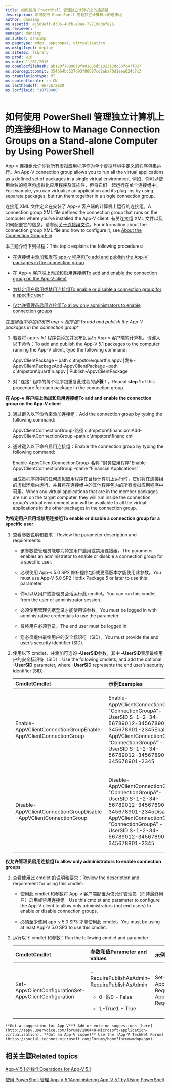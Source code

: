 ```yaml
---
title: 如何使用 PowerShell 管理独立计算机上的连接组
description: 如何使用 PowerShell 管理独立计算机上的连接组
author: dansimp
ms.assetid: e1589eff-d306-40fb-a0ae-727190dafe26
ms.reviewer: ''
manager: dansimp
ms.author: dansimp
ms.pagetype: mdop, appcompat, virtualization
ms.mktglfcycl: deploy
ms.sitesec: library
ms.prod: w10
ms.date: 11/01/2016
ms.openlocfilehash: ab120f7089619fa01885d5182313dc33fc47f827
ms.sourcegitcommit: 354664bc527d93f80687cd2eba70d1eea024c7c3
ms.translationtype: MT
ms.contentlocale: zh-CN
ms.lasthandoff: 06/26/2020
ms.locfileid: "10798408"
---
```

# <span data-ttu-id="de786-103">如何使用 PowerShell 管理独立计算机上的连接组</span><span class="sxs-lookup"><span data-stu-id="de786-103">How to Manage Connection Groups on a Stand-alone Computer by Using PowerShell</span></span>


<span data-ttu-id="de786-104">App-v 连接组允许你将所有虚拟应用程序作为单个虚拟环境中定义的程序包集运行。</span><span class="sxs-lookup"><span data-stu-id="de786-104">An App-V connection group allows you to run all the virtual applications as a defined set of packages in a single virtual environment.</span></span> <span data-ttu-id="de786-105">例如，你可以使用单独的程序包虚拟化应用程序及其插件，但将它们一起运行在单个连接组中。</span><span class="sxs-lookup"><span data-stu-id="de786-105">For example, you can virtualize an application and its plug-ins by using separate packages, but run them together in a single connection group.</span></span>

<span data-ttu-id="de786-106">连接组 XML 文件定义在安装了 App-v 客户端的计算机上运行的连接组。</span><span class="sxs-lookup"><span data-stu-id="de786-106">A connection group XML file defines the connection group that runs on the computer where you’ve installed the App-V client.</span></span> <span data-ttu-id="de786-107">有关连接组 XML 文件以及如何配置它的信息，请参阅[关于连接组文件](about-the-connection-group-file51.md)。</span><span class="sxs-lookup"><span data-stu-id="de786-107">For information about the connection group XML file and how to configure it, see [About the Connection Group File](about-the-connection-group-file51.md).</span></span>

<span data-ttu-id="de786-108">本主题介绍下列过程：</span><span class="sxs-lookup"><span data-stu-id="de786-108">This topic explains the following procedures:</span></span>

-   [<span data-ttu-id="de786-109">在连接组中添加和发布 app-v 程序包</span><span class="sxs-lookup"><span data-stu-id="de786-109">To add and publish the App-V packages in the connection group</span></span>](#bkmk-add-pub-pkgs-in-cg)

-   [<span data-ttu-id="de786-110">在 App-v 客户端上添加和启用连接组</span><span class="sxs-lookup"><span data-stu-id="de786-110">To add and enable the connection group on the App-V client</span></span>](#bkmk-add-enable-cg-on-clt)

-   [<span data-ttu-id="de786-111">为特定用户启用或禁用连接组</span><span class="sxs-lookup"><span data-stu-id="de786-111">To enable or disable a connection group for a specific user</span></span>](#bkmk-enable-cg-for-user-poshtopic)

-   [<span data-ttu-id="de786-112">仅允许管理员启用连接组</span><span class="sxs-lookup"><span data-stu-id="de786-112">To allow only administrators to enable connection groups</span></span>](#bkmk-admin-only-posh-topic-cg)

<a href="" id="bkmk-add-pub-pkgs-in-cg"></a><span data-ttu-id="de786-113">*在连接组中添加和发布 app-v 程序包*\*</span><span class="sxs-lookup"><span data-stu-id="de786-113">*To add and publish the App-V packages in the connection group*\*</span></span>

1.  <span data-ttu-id="de786-114">若要将 app-v 5.1 程序包添加并发布到运行 App-v 客户端的计算机，请键入以下命令：</span><span class="sxs-lookup"><span data-stu-id="de786-114">To add and publish the App-V 5.1 packages to the computer running the App-V client, type the following command:</span></span>

    <span data-ttu-id="de786-115">AppvClientPackage – path c:\\tmpstore\\quartfin.appv |发布-AppvClientPackage</span><span class="sxs-lookup"><span data-stu-id="de786-115">Add-AppvClientPackage –path c:\\tmpstore\\quartfin.appv | Publish-AppvClientPackage</span></span>

2.  <span data-ttu-id="de786-116">对 "连接" 组中的每个程序包重复此过程的**步骤 1** 。</span><span class="sxs-lookup"><span data-stu-id="de786-116">Repeat **step 1** of this procedure for each package in the connection group.</span></span>

<a href="" id="bkmk-add-enable-cg-on-clt"></a>**<span data-ttu-id="de786-117">在 App-v 客户端上添加和启用连接组</span><span class="sxs-lookup"><span data-stu-id="de786-117">To add and enable the connection group on the App-V client</span></span>**

1.  <span data-ttu-id="de786-118">通过键入以下命令来添加连接组：</span><span class="sxs-lookup"><span data-stu-id="de786-118">Add the connection group by typing the following command:</span></span>

    <span data-ttu-id="de786-119">AppvClientConnectionGroup-路径 c:\\tmpstore\\financ.xml</span><span class="sxs-lookup"><span data-stu-id="de786-119">Add-AppvClientConnectionGroup –path c:\\tmpstore\\financ.xml</span></span>

2.  <span data-ttu-id="de786-120">通过键入以下命令启用连接组：</span><span class="sxs-lookup"><span data-stu-id="de786-120">Enable the connection group by typing the following command:</span></span>

    <span data-ttu-id="de786-121">Enable-AppvClientConnectionGroup-名称 "财务应用程序"</span><span class="sxs-lookup"><span data-stu-id="de786-121">Enable-AppvClientConnectionGroup –name “Financial Applications”</span></span>

    <span data-ttu-id="de786-122">当成员程序包中的任何虚拟应用程序在目标计算机上运行时，它们将在连接组的虚拟环境内运行，并且将在连接组中的其他程序包内的所有虚拟应用程序中可用。</span><span class="sxs-lookup"><span data-stu-id="de786-122">When any virtual applications that are in the member packages are run on the target computer, they will run inside the connection group’s virtual environment and will be available to all the virtual applications in the other packages in the connection group.</span></span>

<a href="" id="bkmk-enable-cg-for-user-poshtopic"></a>**<span data-ttu-id="de786-123">为特定用户启用或禁用连接组</span><span class="sxs-lookup"><span data-stu-id="de786-123">To enable or disable a connection group for a specific user</span></span>**

1.  <span data-ttu-id="de786-124">查看参数说明和要求：</span><span class="sxs-lookup"><span data-stu-id="de786-124">Review the parameter description and requirements:</span></span>

    -   <span data-ttu-id="de786-125">该参数使管理员能够为特定用户启用或禁用连接组。</span><span class="sxs-lookup"><span data-stu-id="de786-125">The parameter enables an administrator to enable or disable a connection group for a specific user.</span></span>

    -   <span data-ttu-id="de786-126">必须使用 App-v 5.0 SP2 修补程序包5或更高版本才能使用此参数。</span><span class="sxs-lookup"><span data-stu-id="de786-126">You must use App-V 5.0 SP2 Hotfix Package 5 or later to use this parameter.</span></span>

    -   <span data-ttu-id="de786-127">你可以从用户或管理员会话运行此 cmdlet。</span><span class="sxs-lookup"><span data-stu-id="de786-127">You can run this cmdlet from the user or administrator session.</span></span>

    -   <span data-ttu-id="de786-128">必须使用管理凭据登录才能使用该参数。</span><span class="sxs-lookup"><span data-stu-id="de786-128">You must be logged in with administrative credentials to use the parameter.</span></span>

    -   <span data-ttu-id="de786-129">最终用户必须登录。</span><span class="sxs-lookup"><span data-stu-id="de786-129">The end user must be logged in.</span></span>

    -   <span data-ttu-id="de786-130">您必须提供最终用户的安全标识符（SID）。</span><span class="sxs-lookup"><span data-stu-id="de786-130">You must provide the end user’s security identifier (SID).</span></span>

2.  <span data-ttu-id="de786-131">使用以下 cmdlet，并添加可选的 **-UserSID**参数，其中 **-UserSID**表示最终用户的安全标识符（SID）：</span><span class="sxs-lookup"><span data-stu-id="de786-131">Use the following cmdlets, and add the optional **–UserSID** parameter, where **-UserSID** represents the end user’s security identifier (SID):</span></span>

    <table>
    <colgroup>
    <col width="50%" />
    <col width="50%" />
    </colgroup>
    <thead>
    <tr class="header">
    <th align="left"><span data-ttu-id="de786-132">Cmdlet</span><span class="sxs-lookup"><span data-stu-id="de786-132">Cmdlet</span></span></th>
    <th align="left"><span data-ttu-id="de786-133">示例</span><span class="sxs-lookup"><span data-stu-id="de786-133">Examples</span></span></th>
    </tr>
    </thead>
    <tbody>
    <tr class="odd">
    <td align="left"><p><span data-ttu-id="de786-134">Enable-AppVClientConnectionGroup</span><span class="sxs-lookup"><span data-stu-id="de786-134">Enable-AppVClientConnectionGroup</span></span></p></td>
    <td align="left"><p><span data-ttu-id="de786-135">Enable-AppVClientConnectionGroup "ConnectionGroupA"-UserSID S-1-2-34-56789012-3456789012-345678901-2345</span><span class="sxs-lookup"><span data-stu-id="de786-135">Enable-AppVClientConnectionGroup “ConnectionGroupA” -UserSID S-1-2-34-56789012-3456789012-345678901-2345</span></span></p></td>
    </tr>
    <tr class="even">
    <td align="left"><p><span data-ttu-id="de786-136">Disable-AppVClientConnectionGroup</span><span class="sxs-lookup"><span data-stu-id="de786-136">Disable -AppVClientConnectionGroup</span></span></p></td>
    <td align="left"><p><span data-ttu-id="de786-137">Disable-AppVClientConnectionGroup "ConnectionGroupA"-UserSID S-1-2-34-56789012-3456789012-345678901-2345</span><span class="sxs-lookup"><span data-stu-id="de786-137">Disable -AppVClientConnectionGroup “ConnectionGroupA” -UserSID S-1-2-34-56789012-3456789012-345678901-2345</span></span></p></td>
    </tr>
    </tbody>
    </table>

<a href="" id="bkmk-admin-only-posh-topic-cg"></a>**<span data-ttu-id="de786-138">仅允许管理员启用连接组</span><span class="sxs-lookup"><span data-stu-id="de786-138">To allow only administrators to enable connection groups</span></span>**

1.  <span data-ttu-id="de786-139">查看使用此 cmdlet 的说明和要求：</span><span class="sxs-lookup"><span data-stu-id="de786-139">Review the description and requirement for using this cmdlet:</span></span>

    -   <span data-ttu-id="de786-140">使用此 cmdlet 和参数将 App-v 客户端配置为仅允许管理员（而非最终用户）启用或禁用连接组。</span><span class="sxs-lookup"><span data-stu-id="de786-140">Use this cmdlet and parameter to configure the App-V client to allow only administrators (not end users) to enable or disable connection groups.</span></span>

    -   <span data-ttu-id="de786-141">必须至少使用 app-v 5.0 SP3 才能使用此 cmdlet。</span><span class="sxs-lookup"><span data-stu-id="de786-141">You must be using at least App-V 5.0 SP3 to use this cmdlet.</span></span>

2.  <span data-ttu-id="de786-142">运行以下 cmdlet 和参数：</span><span class="sxs-lookup"><span data-stu-id="de786-142">Run the following cmdlet and parameter:</span></span>

    <table>
    <colgroup>
    <col width="33%" />
    <col width="33%" />
    <col width="33%" />
    </colgroup>
    <thead>
    <tr class="header">
    <th align="left"><span data-ttu-id="de786-143">Cmdlet</span><span class="sxs-lookup"><span data-stu-id="de786-143">Cmdlet</span></span></th>
    <th align="left"><span data-ttu-id="de786-144">参数和值</span><span class="sxs-lookup"><span data-stu-id="de786-144">Parameter and values</span></span></th>
    <th align="left"><span data-ttu-id="de786-145">示例</span><span class="sxs-lookup"><span data-stu-id="de786-145">Example</span></span></th>
    </tr>
    </thead>
    <tbody>
    <tr class="odd">
    <td align="left"><p><span data-ttu-id="de786-146">Set-AppvClientConfiguration</span><span class="sxs-lookup"><span data-stu-id="de786-146">Set-AppvClientConfiguration</span></span></p></td>
    <td align="left"><p><span data-ttu-id="de786-147">–RequirePublishAsAdmin</span><span class="sxs-lookup"><span data-stu-id="de786-147">–RequirePublishAsAdmin</span></span></p>
    <ul>
    <li><p><span data-ttu-id="de786-148">0-假</span><span class="sxs-lookup"><span data-stu-id="de786-148">0 - False</span></span></p></li>
    <li><p><span data-ttu-id="de786-149">1-True</span><span class="sxs-lookup"><span data-stu-id="de786-149">1 - True</span></span></p></li>
    </ul></td>
    <td align="left"><p><span data-ttu-id="de786-150">Set-AppvClientConfiguration-RequirePublishAsAdmin1</span><span class="sxs-lookup"><span data-stu-id="de786-150">Set-AppvClientConfiguration –RequirePublishAsAdmin1</span></span></p></td>
    </tr>
    </tbody>
    </table>



~~~
**Got a suggestion for App-V**? Add or vote on suggestions [here](http://appv.uservoice.com/forums/280448-microsoft-application-virtualization). **Got an App-V issue?** Use the [App-V TechNet Forum](https://social.technet.microsoft.com/Forums/home?forum=mdopappv).
~~~

## <span data-ttu-id="de786-151">相关主题</span><span class="sxs-lookup"><span data-stu-id="de786-151">Related topics</span></span>


[<span data-ttu-id="de786-152">App-V 5.1 的操作</span><span class="sxs-lookup"><span data-stu-id="de786-152">Operations for App-V 5.1</span></span>](operations-for-app-v-51.md)

[<span data-ttu-id="de786-153">使用 PowerShell 管理 App-V 5.1</span><span class="sxs-lookup"><span data-stu-id="de786-153">Administering App-V 5.1 by Using PowerShell</span></span>](administering-app-v-51-by-using-powershell.md)









